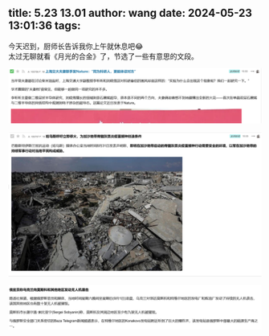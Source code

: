 title: 5.23 13.01
author: wang
date: 2024-05-23 13:01:36
tags:
---
 今天迟到，厨师长告诉我你上午就休息吧😂  
 太过无聊就看《月光的合金》了，节选了一些有意思的文段。  
 
![upload successful](/images/pasted-4.png)

![新生](/images/pasted-5.png)

![](/images/pasted-6.png)


